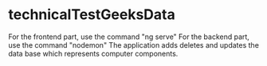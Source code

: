 # technicalTestGeeksData
For the frontend part, use the command "ng serve"
For the backend part, use the command "nodemon"
The application adds deletes and updates the data base which represents computer components.